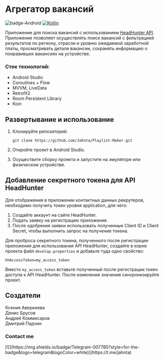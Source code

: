 
# Агрегатор вакансий

![badge-Android](https://img.shields.io/badge/Platform-Android-brightgreen?logo=android&style=plastic)
[![Kotlin](https://img.shields.io/badge/Kotlin-1.7.10-blue.svg?style=plastic&logo=kotlin)](https://kotlinlang.org)

Приложение для поиска вакансий с использованием [HeadHunter API](https://api.hh.ru/openapi/redoc#section/Obshaya-informaciya).<br>
Приложение позволяет осуществлять поиск вакансий с фильтрацией результатов по региону, отрасли и уровню ожидаемой заработной платы, просматривать детали вакансии, сохранять информацию о понравивших вакансиях на устройстве.<br>

### Стек технологий: 
- Android Studio
- Coroutines + Flow
- MVVM, LiveData
- Retrofit2
- Room Persistent Library
- Koin

## Развертывание и использование

1. Клонируйте репозиторий:
    ```text
    git clone https://github.com/Jahnta/Playlist-Maker.git
    ```

2. Откройте проект в Android Studio.

3. Осуществите сборку проекта и запустите на эмуляторе или физическом устройстве.

## Добавление секретного токена для API HeadHunter

Для отображения в приложении контактных данных рекрутеров, необходимо получить токен уровня application, для чего:
1. Создайте аккаунт на сайте HeadHunter.
2. Подать заявку на регистрацию приложения.
3. После одобрения заявки использовать полученные Client ID и Client Secret, чтобы выполнить запрос на получение токена.

Для проброса секретного токена, полученного после регистрации приложения для использования API HeadHunter, создайте в
корне проекта файл `develop.properties` и добавьте туда одно свойство:

```properties
hhAccessToken=my_access_token
```

Вместо `my_access_token` вставьте полученный после регистрации токен доступа к API HeadHunter. После изменения значения
синхронизируйте проект.

## Создатели

Ксения Аверкиева<br>
Денис Брусов<br>
Андрей Коммисаров<br>
Дмитрий Падчин

### Contact me 

<p align="left">
[![](https://img.shields.io/badge/Telegram-0077B5?style=for-the-badge&logo=telegram&logoColor=white)](https://t.me/jahnta)
</p>

